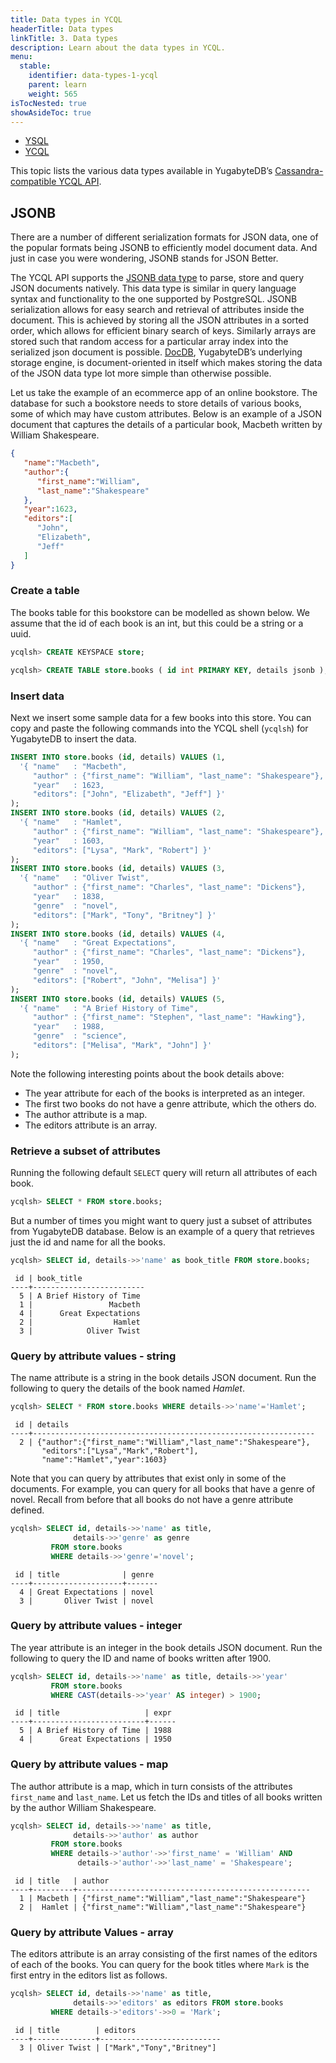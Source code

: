 ```yaml
---
title: Data types in YCQL
headerTitle: Data types
linkTitle: 3. Data types
description: Learn about the data types in YCQL.
menu:
  stable:
    identifier: data-types-1-ycql
    parent: learn
    weight: 565
isTocNested: true
showAsideToc: true
---
```


<ul class="nav nav-tabs-alt nav-tabs-yb">

  <li >
    <a href="/latest/develop/learn/data-types-ysql" class="nav-link">
      <i class="icon-postgres" aria-hidden="true"></i>
      YSQL
    </a>
  </li>

  <li >
    <a href="/latest/develop/learn/data-types-ycql" class="nav-link active">
      <i class="icon-cassandra" aria-hidden="true"></i>
      YCQL
    </a>
  </li>

</ul>

This topic lists the various data types available in YugabyteDB’s [Cassandra-compatible YCQL API](../../../api/ycql).

## JSONB

There are a number of different serialization formats for JSON data, one of the popular formats being JSONB to efficiently model document data. And just in case you were wondering, JSONB stands for JSON Better.

The YCQL API supports the [JSONB data type](../../../api/ycql/type_jsonb/) to parse, store and query JSON documents natively. This data type is similar in query language syntax and functionality to the one supported by PostgreSQL. JSONB serialization allows for easy search and retrieval of attributes inside the document. This is achieved by storing all the JSON attributes in a sorted order, which allows for efficient binary search of keys. Similarly arrays are stored such that random access for a particular array index into the serialized json document is possible. [DocDB](../../../architecture/concepts/persistence/), YugabyteDB’s underlying storage engine, is document-oriented in itself which makes storing the data of the JSON data type lot more simple than otherwise possible.

Let us take the example of an ecommerce app of an online bookstore. The database for such a bookstore needs to store details of various books, some of which may have custom attributes. Below is an example of a JSON document that captures the details of a particular book, Macbeth written by William Shakespeare.

```json
{
   "name":"Macbeth",
   "author":{
      "first_name":"William",
      "last_name":"Shakespeare"
   },
   "year":1623,
   "editors":[
      "John",
      "Elizabeth",
      "Jeff"
   ]
}
```

### Create a table

The books table for this bookstore can be modelled as shown below. We assume that the id of each book is an int, but this could be a string or a uuid.

```sql
ycqlsh> CREATE KEYSPACE store;
```

```sql
ycqlsh> CREATE TABLE store.books ( id int PRIMARY KEY, details jsonb );
```

### Insert data

Next we insert some sample data for a few books into this store. You can copy and paste the following commands into the YCQL shell (`ycqlsh`) for YugabyteDB to insert the data.

```sql
INSERT INTO store.books (id, details) VALUES (1, 
  '{ "name"   : "Macbeth", 
     "author" : {"first_name": "William", "last_name": "Shakespeare"},
     "year"   : 1623,
     "editors": ["John", "Elizabeth", "Jeff"] }'
);
INSERT INTO store.books (id, details) VALUES (2,
  '{ "name"   : "Hamlet",
     "author" : {"first_name": "William", "last_name": "Shakespeare"},
     "year"   : 1603,
     "editors": ["Lysa", "Mark", "Robert"] }'
);
INSERT INTO store.books (id, details) VALUES (3,
  '{ "name"   : "Oliver Twist",
     "author" : {"first_name": "Charles", "last_name": "Dickens"},
     "year"   : 1838,
     "genre"  : "novel",
     "editors": ["Mark", "Tony", "Britney"] }'
);
INSERT INTO store.books (id, details) VALUES (4,
  '{ "name"   : "Great Expectations",
     "author" : {"first_name": "Charles", "last_name": "Dickens"},
     "year"   : 1950,
     "genre"  : "novel",
     "editors": ["Robert", "John", "Melisa"] }'
);
INSERT INTO store.books (id, details) VALUES (5,
  '{ "name"   : "A Brief History of Time",
     "author" : {"first_name": "Stephen", "last_name": "Hawking"},
     "year"   : 1988,
     "genre"  : "science",
     "editors": ["Melisa", "Mark", "John"] }'
);
```

Note the following interesting points about the book details above:

- The year attribute for each of the books is interpreted as an integer.
- The first two books do not have a genre attribute, which the others do.
- The author attribute is a map.
- The editors attribute is an array.

### Retrieve a subset of attributes

Running the following default `SELECT` query will return all attributes of each book.

```sql
ycqlsh> SELECT * FROM store.books;

```

But a number of times you might want to query just a subset of attributes from YugabyteDB database. Below is an example of a query that retrieves just the id and name for all the books.

```sql
ycqlsh> SELECT id, details->>'name' as book_title FROM store.books;
```

```
 id | book_title
----+-------------------------
  5 | A Brief History of Time
  1 |                 Macbeth
  4 |      Great Expectations
  2 |                  Hamlet
  3 |            Oliver Twist
```

### Query by attribute values - string

The name attribute is a string in the book details JSON document. Run the following to query the details of the book named *Hamlet*.

```sql
ycqlsh> SELECT * FROM store.books WHERE details->>'name'='Hamlet';
```

```
 id | details
----+---------------------------------------------------------------
  2 | {"author":{"first_name":"William","last_name":"Shakespeare"},
       "editors":["Lysa","Mark","Robert"],
       "name":"Hamlet","year":1603}
```

Note that you can query by attributes that exist only in some of the documents. For example, you can query for all books that have a genre of novel. Recall from before that all books do not have a genre attribute defined.

```sql
ycqlsh> SELECT id, details->>'name' as title,
              details->>'genre' as genre
         FROM store.books
         WHERE details->>'genre'='novel';
```

```
 id | title              | genre
----+--------------------+-------
  4 | Great Expectations | novel
  3 |       Oliver Twist | novel
```

### Query by attribute values - integer

The year attribute is an integer in the book details JSON document. Run the following to query the ID and name of books written after 1900.

```sql
ycqlsh> SELECT id, details->>'name' as title, details->>'year'
         FROM store.books
         WHERE CAST(details->>'year' AS integer) > 1900;
```

```
 id | title                   | expr
----+-------------------------+------
  5 | A Brief History of Time | 1988
  4 |      Great Expectations | 1950
```

### Query by attribute values - map

The author attribute is a map, which in turn consists of the attributes `first_name` and `last_name`. Let us fetch the IDs and titles of all books written by the author William Shakespeare.

```sql
ycqlsh> SELECT id, details->>'name' as title,
              details->>'author' as author
         FROM store.books
         WHERE details->'author'->>'first_name' = 'William' AND
               details->'author'->>'last_name' = 'Shakespeare';
```

```
 id | title   | author
----+---------+----------------------------------------------------
  1 | Macbeth | {"first_name":"William","last_name":"Shakespeare"}
  2 |  Hamlet | {"first_name":"William","last_name":"Shakespeare"}
```

### Query by attribute Values - array

The editors attribute is an array consisting of the first names of the editors of each of the books. You can query for the book titles where `Mark` is the first entry in the editors list as follows.

```sql
ycqlsh> SELECT id, details->>'name' as title,
              details->>'editors' as editors FROM store.books
         WHERE details->'editors'->>0 = 'Mark';
```

```
 id | title        | editors
----+--------------+---------------------------
  3 | Oliver Twist | ["Mark","Tony","Britney"]
```
